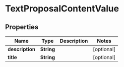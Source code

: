 
# TextProposalContentValue

## Properties
Name | Type | Description | Notes
------------ | ------------- | ------------- | -------------
**description** | **String** |  |  [optional]
**title** | **String** |  |  [optional]




